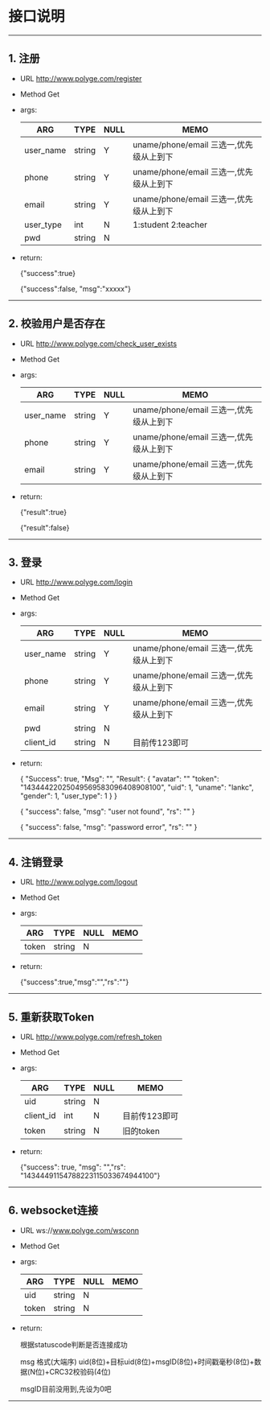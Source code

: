 # 接口说明
---
## 1. 注册

* URL http://www.polyge.com/register

* Method Get

* args:

	| ARG       |TYPE  | NULL | MEMO |
	| --------- |----  |----- | ---- |
	| user_name |string| Y    | uname/phone/email 三选一,优先级从上到下     |
	| phone     |string| Y    | uname/phone/email 三选一,优先级从上到下     |
	| email     |string| Y    | uname/phone/email 三选一,优先级从上到下     |
	| user_type |int   | N    | 1:student 2:teacher |
	| pwd       |string| N    |      |


* return:
 	
	 {"success":true}
	 
	 {"success":false, "msg":"xxxxx"}
	
---
## 2. 校验用户是否存在

* URL http://www.polyge.com/check_user_exists

* Method Get

* args:

	| ARG       |TYPE  | NULL | MEMO |
	| --------- |----  |----- | ---- |
	| user_name |string| Y    | uname/phone/email 三选一,优先级从上到下     |
	| phone     |string| Y    | uname/phone/email 三选一,优先级从上到下     |
	| email     |string| Y    | uname/phone/email 三选一,优先级从上到下     |
	
* return:
 	
	 {"result":true}
	 
     {"result":false}
	
	
---
## 3. 登录

* URL http://www.polyge.com/login

* Method Get

* args:

	| ARG       |TYPE  | NULL | MEMO |
	| --------- |----  |----- | ---- |
	| user_name |string| Y    | uname/phone/email 三选一,优先级从上到下     |
	| phone     |string| Y    | uname/phone/email 三选一,优先级从上到下     |
	| email     |string| Y    | uname/phone/email 三选一,优先级从上到下     |
	| pwd       |string| N    |      |
	| client_id |string| N    | 目前传123即可 |
	
* return:
 	
	 {
       	"Success": true,
  		"Msg": "",
  		"Result": {
  			"avatar": ""
    		"token": "14344422025049569583096408908100",
		    "uid": 1,
		    "uname": "lankc",
		    "gender": 1,
		    "user_type": 1
		}
	}
	
	
	{
  		"success": false,
  		"msg": "user not found",
		"rs": ""
	}
	
	{
  		"success": false,
  		"msg": "password error",
  		"rs": ""
	}

---
## 4. 注销登录

* URL http://www.polyge.com/logout

* Method Get

* args:

	| ARG       |TYPE  | NULL | MEMO |
	| --------- |----  |----- | ---- |
	| token     |string| N    |      |
	
* return:
 	
	 {"success":true,"msg":"","rs":""}
	
	
---
## 5. 重新获取Token

* URL http://www.polyge.com/refresh_token

* Method Get

* args:

	| ARG       |TYPE  | NULL | MEMO |
	| --------- |----  |----- | ---- |
	| uid       |string| N    |      |
	| client_id |int   | N    | 目前传123即可 |
	| token     |string| N    |旧的token      |
	
* return:
 	
	{"success": true, "msg": "","rs": "14344491154788223115033674944100"}
	
	
---
	
## 6. websocket连接

* URL ws://www.polyge.com/wsconn

* Method Get

* args:

	| ARG       |TYPE  | NULL | MEMO |
	| --------- |----  |----- | ---- |
	| uid       |string| N    |      |
	| token     |string| N    |      |
	
* return:
 	
	根据statuscode判断是否连接成功
	
	msg 格式(大端序) uid(8位)+目标uid(8位)+msgID(8位)+时间戳毫秒(8位)+数据(N位)+CRC32校验码(4位)
	
	msgID目前没用到,先设为0吧
	
---
 




